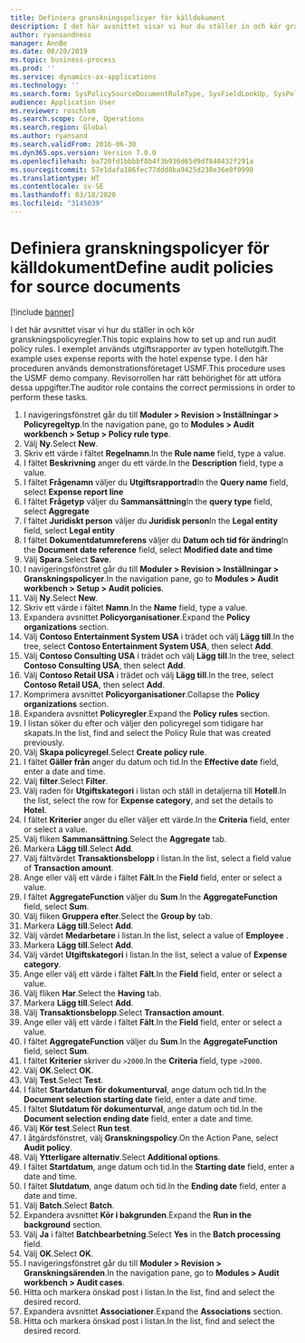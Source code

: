 ```yaml
---
title: Definiera granskningspolicyer för källdokument
description: I det här avsnittet visar vi hur du ställer in och kör granskningspolicyregler.
author: ryansandness
manager: AnnBe
ms.date: 08/20/2019
ms.topic: business-process
ms.prod: ''
ms.service: dynamics-ax-applications
ms.technology: ''
ms.search.form: SysPolicySourceDocumentRuleType, SysFieldLookUp, SysPolicyListPage, SysPolicy, AuditPolicyRule, SysQueryForm, SysQueryFieldLookUp, AuditPolicyDateSelection, AuditPolicyAdditionalOption, BatchJob, CaseDetail
audience: Application User
ms.reviewer: roschlom
ms.search.scope: Core, Operations
ms.search.region: Global
ms.author: ryansand
ms.search.validFrom: 2016-06-30
ms.dyn365.ops.version: Version 7.0.0
ms.openlocfilehash: ba720fd1bbbbf8b4f3b936d65d9d7840432f291a
ms.sourcegitcommit: 57e1dafa186fec77ddd8ba9425d238e36e0f0998
ms.translationtype: HT
ms.contentlocale: sv-SE
ms.lasthandoff: 03/18/2020
ms.locfileid: "3145039"
---
```

# <a name="define-audit-policies-for-source-documents"></a><span data-ttu-id="1677f-103">Definiera granskningspolicyer för källdokument</span><span class="sxs-lookup"><span data-stu-id="1677f-103">Define audit policies for source documents</span></span>

[!include [banner](../../includes/banner.md)]

<span data-ttu-id="1677f-104">I det här avsnittet visar vi hur du ställer in och kör granskningspolicyregler.</span><span class="sxs-lookup"><span data-stu-id="1677f-104">This topic explains how to set up and run audit policy rules.</span></span> <span data-ttu-id="1677f-105">I exemplet används utgiftsrapporter av typen hotellutgift.</span><span class="sxs-lookup"><span data-stu-id="1677f-105">The example uses expense reports with the hotel expense type.</span></span> <span data-ttu-id="1677f-106">I den här proceduren används demonstrationsföretaget USMF.</span><span class="sxs-lookup"><span data-stu-id="1677f-106">This procedure uses the USMF demo company.</span></span> <span data-ttu-id="1677f-107">Revisorrollen har rätt behörighet för att utföra dessa uppgifter.</span><span class="sxs-lookup"><span data-stu-id="1677f-107">The auditor role contains the correct permissions in order to perform these tasks.</span></span>

1. <span data-ttu-id="1677f-108">I navigeringsfönstret går du till **Moduler > Revision > Inställningar > Policyregeltyp**.</span><span class="sxs-lookup"><span data-stu-id="1677f-108">In the navigation pane, go to **Modules > Audit workbench > Setup > Policy rule type**.</span></span>
2. <span data-ttu-id="1677f-109">Välj **Ny**.</span><span class="sxs-lookup"><span data-stu-id="1677f-109">Select **New**.</span></span>
3. <span data-ttu-id="1677f-110">Skriv ett värde i fältet **Regelnamn**.</span><span class="sxs-lookup"><span data-stu-id="1677f-110">In the **Rule name** field, type a value.</span></span>
4. <span data-ttu-id="1677f-111">I fältet **Beskrivning** anger du ett värde.</span><span class="sxs-lookup"><span data-stu-id="1677f-111">In the **Description** field, type a value.</span></span>
5. <span data-ttu-id="1677f-112">I fältet **Frågenamn** väljer du **Utgiftsrapportrad**</span><span class="sxs-lookup"><span data-stu-id="1677f-112">In the **Query name** field, select **Expense report line**</span></span>
6. <span data-ttu-id="1677f-113">I fältet **Frågetyp** väljer du **Sammansättning**</span><span class="sxs-lookup"><span data-stu-id="1677f-113">In the **query type** field, select **Aggregate**</span></span>
7. <span data-ttu-id="1677f-114">I fältet **Juridiskt person** väljer du **Juridisk person**</span><span class="sxs-lookup"><span data-stu-id="1677f-114">In the **Legal entity** field, select **Legal entity**</span></span>
8. <span data-ttu-id="1677f-115">I fältet **Dokumentdatumreferens** väljer du **Datum och tid för ändring**</span><span class="sxs-lookup"><span data-stu-id="1677f-115">In the **Document date reference** field, select **Modified date and time**</span></span>
9. <span data-ttu-id="1677f-116">Välj **Spara**.</span><span class="sxs-lookup"><span data-stu-id="1677f-116">Select **Save**.</span></span>
10. <span data-ttu-id="1677f-117">I navigeringsfönstret går du till **Moduler > Revision > Inställningar > Granskningspolicyer**.</span><span class="sxs-lookup"><span data-stu-id="1677f-117">In the navigation pane, go to **Modules > Audit workbench > Setup > Audit policies**.</span></span>
11. <span data-ttu-id="1677f-118">Välj **Ny**.</span><span class="sxs-lookup"><span data-stu-id="1677f-118">Select **New**.</span></span>
12. <span data-ttu-id="1677f-119">Skriv ett värde i fältet **Namn**.</span><span class="sxs-lookup"><span data-stu-id="1677f-119">In the **Name** field, type a value.</span></span>
13. <span data-ttu-id="1677f-120">Expandera avsnittet **Policyorganisationer**.</span><span class="sxs-lookup"><span data-stu-id="1677f-120">Expand the **Policy organizations** section.</span></span>
14. <span data-ttu-id="1677f-121">Välj **Contoso Entertainment System USA** i trädet och välj **Lägg till**.</span><span class="sxs-lookup"><span data-stu-id="1677f-121">In the tree, select **Contoso Entertainment System USA**, then select **Add**.</span></span>
15. <span data-ttu-id="1677f-122">Välj **Contoso Consulting USA** i trädet och välj **Lägg till**.</span><span class="sxs-lookup"><span data-stu-id="1677f-122">In the tree, select **Contoso Consulting USA**, then select **Add**.</span></span>
16. <span data-ttu-id="1677f-123">Välj **Contoso Retail USA** i trädet och välj **Lägg till**.</span><span class="sxs-lookup"><span data-stu-id="1677f-123">In the tree, select **Contoso Retail USA**, then select **Add**.</span></span>
17. <span data-ttu-id="1677f-124">Komprimera avsnittet **Policyorganisationer**.</span><span class="sxs-lookup"><span data-stu-id="1677f-124">Collapse the **Policy organizations** section.</span></span>
18. <span data-ttu-id="1677f-125">Expandera avsnittet **Policyregler**.</span><span class="sxs-lookup"><span data-stu-id="1677f-125">Expand the **Policy rules** section.</span></span>
19. <span data-ttu-id="1677f-126">I listan söker du efter och väljer den policyregel som tidigare har skapats.</span><span class="sxs-lookup"><span data-stu-id="1677f-126">In the list, find and select the Policy Rule that was created previously.</span></span>
20. <span data-ttu-id="1677f-127">Välj **Skapa policyregel**.</span><span class="sxs-lookup"><span data-stu-id="1677f-127">Select **Create policy rule**.</span></span>
21. <span data-ttu-id="1677f-128">I fältet **Gäller från** anger du datum och tid.</span><span class="sxs-lookup"><span data-stu-id="1677f-128">In the **Effective date** field, enter a date and time.</span></span>
22. <span data-ttu-id="1677f-129">Välj **filter**.</span><span class="sxs-lookup"><span data-stu-id="1677f-129">Select **Filter**.</span></span>
23. <span data-ttu-id="1677f-130">Välj raden för **Utgiftskategori** i listan och ställ in detaljerna till **Hotell**.</span><span class="sxs-lookup"><span data-stu-id="1677f-130">In the list, select the row for **Expense category**, and set the details to **Hotel**.</span></span>
24. <span data-ttu-id="1677f-131">I fältet **Kriterier** anger du eller väljer ett värde.</span><span class="sxs-lookup"><span data-stu-id="1677f-131">In the **Criteria** field, enter or select a value.</span></span>
25. <span data-ttu-id="1677f-132">Välj fliken **Sammansättning**.</span><span class="sxs-lookup"><span data-stu-id="1677f-132">Select the **Aggregate** tab.</span></span>
26. <span data-ttu-id="1677f-133">Markera **Lägg till**.</span><span class="sxs-lookup"><span data-stu-id="1677f-133">Select **Add**.</span></span>
27. <span data-ttu-id="1677f-134">Välj fältvärdet **Transaktionsbelopp** i listan.</span><span class="sxs-lookup"><span data-stu-id="1677f-134">In the list, select a field value of **Transaction amount**.</span></span>
28. <span data-ttu-id="1677f-135">Ange eller välj ett värde i fältet **Fält**.</span><span class="sxs-lookup"><span data-stu-id="1677f-135">In the **Field** field, enter or select a value.</span></span>
29. <span data-ttu-id="1677f-136">I fältet **AggregateFunction** väljer du **Sum**.</span><span class="sxs-lookup"><span data-stu-id="1677f-136">In the **AggregateFunction** field, select **Sum**.</span></span>
30. <span data-ttu-id="1677f-137">Välj fliken **Gruppera efter**.</span><span class="sxs-lookup"><span data-stu-id="1677f-137">Select the **Group by** tab.</span></span>
31. <span data-ttu-id="1677f-138">Markera **Lägg till**.</span><span class="sxs-lookup"><span data-stu-id="1677f-138">Select **Add**.</span></span>
32. <span data-ttu-id="1677f-139">Välj värdet **Medarbetare** i listan.</span><span class="sxs-lookup"><span data-stu-id="1677f-139">In the list, select a value of **Employee** .</span></span>
33. <span data-ttu-id="1677f-140">Markera **Lägg till**.</span><span class="sxs-lookup"><span data-stu-id="1677f-140">Select **Add**.</span></span>
34. <span data-ttu-id="1677f-141">Välj värdet **Utgiftskategori** i listan.</span><span class="sxs-lookup"><span data-stu-id="1677f-141">In the list, select a value of **Expense category**.</span></span>
35. <span data-ttu-id="1677f-142">Ange eller välj ett värde i fältet **Fält**.</span><span class="sxs-lookup"><span data-stu-id="1677f-142">In the **Field** field, enter or select a value.</span></span>
36. <span data-ttu-id="1677f-143">Välj fliken **Har**.</span><span class="sxs-lookup"><span data-stu-id="1677f-143">Select the **Having** tab.</span></span>
37. <span data-ttu-id="1677f-144">Markera **Lägg till**.</span><span class="sxs-lookup"><span data-stu-id="1677f-144">Select **Add**.</span></span>
38. <span data-ttu-id="1677f-145">Välj **Transaktionsbelopp**.</span><span class="sxs-lookup"><span data-stu-id="1677f-145">Select **Transaction amount**.</span></span>
39. <span data-ttu-id="1677f-146">Ange eller välj ett värde i fältet **Fält**.</span><span class="sxs-lookup"><span data-stu-id="1677f-146">In the **Field** field, enter or select a value.</span></span>
40. <span data-ttu-id="1677f-147">I fältet **AggregateFunction** väljer du **Sum**.</span><span class="sxs-lookup"><span data-stu-id="1677f-147">In the **AggregateFunction** field, select **Sum**.</span></span>
41. <span data-ttu-id="1677f-148">I fältet **Kriterier** skriver du `>2000`.</span><span class="sxs-lookup"><span data-stu-id="1677f-148">In the **Criteria** field, type `>2000`.</span></span>
42. <span data-ttu-id="1677f-149">Välj **OK**.</span><span class="sxs-lookup"><span data-stu-id="1677f-149">Select **OK**.</span></span>
43. <span data-ttu-id="1677f-150">Välj **Test**.</span><span class="sxs-lookup"><span data-stu-id="1677f-150">Select **Test**.</span></span>
44. <span data-ttu-id="1677f-151">I fältet **Startdatum för dokumenturval**, ange datum och tid.</span><span class="sxs-lookup"><span data-stu-id="1677f-151">In the **Document selection starting date** field, enter a date and time.</span></span>
45. <span data-ttu-id="1677f-152">I fältet **Slutdatum för dokumenturval**, ange datum och tid.</span><span class="sxs-lookup"><span data-stu-id="1677f-152">In the **Document selection ending date** field, enter a date and time.</span></span>
46. <span data-ttu-id="1677f-153">Välj **Kör test**.</span><span class="sxs-lookup"><span data-stu-id="1677f-153">Select **Run test**.</span></span>
47. <span data-ttu-id="1677f-154">I åtgärdsfönstret, välj **Granskningspolicy**.</span><span class="sxs-lookup"><span data-stu-id="1677f-154">On the Action Pane, select **Audit policy**.</span></span>
48. <span data-ttu-id="1677f-155">Välj **Ytterligare alternativ**.</span><span class="sxs-lookup"><span data-stu-id="1677f-155">Select **Additional options**.</span></span>
49. <span data-ttu-id="1677f-156">I fältet **Startdatum**, ange datum och tid.</span><span class="sxs-lookup"><span data-stu-id="1677f-156">In the **Starting date** field, enter a date and time.</span></span>
50. <span data-ttu-id="1677f-157">I fältet **Slutdatum**, ange datum och tid.</span><span class="sxs-lookup"><span data-stu-id="1677f-157">In the **Ending date** field, enter a date and time.</span></span>
51. <span data-ttu-id="1677f-158">Välj **Batch**.</span><span class="sxs-lookup"><span data-stu-id="1677f-158">Select **Batch**.</span></span>
52. <span data-ttu-id="1677f-159">Expandera avsnittet **Kör i bakgrunden**.</span><span class="sxs-lookup"><span data-stu-id="1677f-159">Expand the **Run in the background** section.</span></span>
53. <span data-ttu-id="1677f-160">Välj **Ja** i fältet **Batchbearbetning**.</span><span class="sxs-lookup"><span data-stu-id="1677f-160">Select **Yes** in the **Batch processing** field.</span></span>
54. <span data-ttu-id="1677f-161">Välj **OK**.</span><span class="sxs-lookup"><span data-stu-id="1677f-161">Select **OK**.</span></span>
55. <span data-ttu-id="1677f-162">I navigeringsfönstret går du till **Moduler > Revision > Granskningsärenden**.</span><span class="sxs-lookup"><span data-stu-id="1677f-162">In the navigation pane, go to **Modules > Audit workbench > Audit cases**.</span></span>
56. <span data-ttu-id="1677f-163">Hitta och markera önskad post i listan.</span><span class="sxs-lookup"><span data-stu-id="1677f-163">In the list, find and select the desired record.</span></span>
57. <span data-ttu-id="1677f-164">Expandera avsnittet **Associationer**.</span><span class="sxs-lookup"><span data-stu-id="1677f-164">Expand the **Associations** section.</span></span>
58. <span data-ttu-id="1677f-165">Hitta och markera önskad post i listan.</span><span class="sxs-lookup"><span data-stu-id="1677f-165">In the list, find and select the desired record.</span></span>

